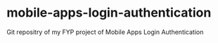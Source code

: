 # mobile-apps-login-authentication
Git repositry of my FYP project of Mobile Apps Login Authentication
